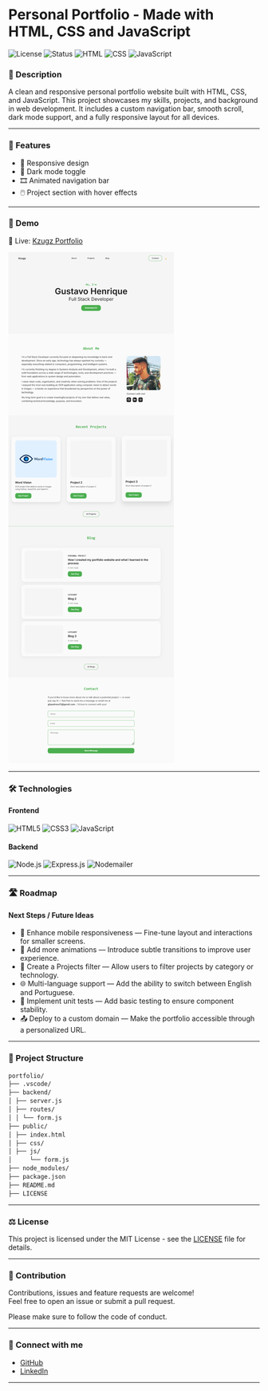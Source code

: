 # Personal Portfolio - Made with HTML, CSS and JavaScript

![License](https://img.shields.io/badge/License-MIT-yellow.svg)
![Status](https://img.shields.io/badge/status-Under%20Development-blue)
![HTML](https://img.shields.io/badge/HTML-5-E34F26?logo=html5&logoColor=white&style=flat-square)
![CSS](https://img.shields.io/badge/CSS-3-1572B6?logo=css3&logoColor=white&style=flat-square)
![JavaScript](https://img.shields.io/badge/JavaScript-ES6-F7DF1E?logo=javascript&logoColor=black&style=flat-square)

### 📄 Description

A clean and responsive personal portfolio website built with HTML, CSS, and JavaScript. This project showcases my skills, projects, and background in web development. It includes a custom navigation bar, smooth scroll, dark mode support, and a fully responsive layout for all devices.

---
### 🚀 Features

- 📱 Responsive design
- 🌙 Dark mode toggle
- 🎞️ Animated navigation bar
- 🖱️ Project section with hover effects

---
### 📸 Demo

🔗 Live: [Kzugz Portfolio](https://kzugz.github.io)

![Full Page Screenshot](/assets/full%20page.png)

---
### 🛠️ Technologies

#### Frontend
![HTML5](https://img.shields.io/badge/html5-%23E34F26.svg?style=for-the-badge&logo=html5&logoColor=white)
![CSS3](https://img.shields.io/badge/css3-%231572B6.svg?style=for-the-badge&logo=css3&logoColor=white)
![JavaScript](https://img.shields.io/badge/javascript-%23323330.svg?style=for-the-badge&logo=javascript&logoColor=%23F7DF1E)

#### Backend
![Node.js](https://img.shields.io/badge/node.js-6DA55F?style=for-the-badge&logo=node.js&logoColor=white)
![Express.js](https://img.shields.io/badge/express.js-%23404d59.svg?style=for-the-badge&logo=express&logoColor=%2361DAFB)
![Nodemailer](https://img.shields.io/badge/Nodemailer-%2300843E.svg?style=for-the-badge&logo=mail.ru&logoColor=white)

---
### 🛣️ Roadmap
#### Next Steps / Future Ideas
- 📱 Enhance mobile responsiveness — Fine-tune layout and interactions for smaller screens.
- 🎨 Add more animations — Introduce subtle transitions to improve user experience.
- 🧩 Create a Projects filter — Allow users to filter projects by category or technology.
- 🌐 Multi-language support — Add the ability to switch between English and Portuguese.
- 🧪 Implement unit tests — Add basic testing to ensure component stability.
- 📤 Deploy to a custom domain — Make the portfolio accessible through a personalized URL.

---
### 📂 Project Structure

```bash
portfolio/
├── .vscode/
├── backend/
│ ├── server.js
│ ├── routes/
│ │ └── form.js
├── public/
│ ├── index.html
│ ├── css/
│ ├── js/
│     └── form.js
├── node_modules/
├── package.json
├── README.md
├── LICENSE
```
---
### ⚖️ License

This project is licensed under the MIT License - see the [LICENSE](LICENSE) file for details.

---
### 🤝 Contribution

Contributions, issues and feature requests are welcome!  
Feel free to open an issue or submit a pull request.

Please make sure to follow the code of conduct.

---
### 🔗 Connect with me

- [GitHub](https://github.com/kzugz)  
- [LinkedIn](https://www.linkedin.com/in/kzugz)

---
